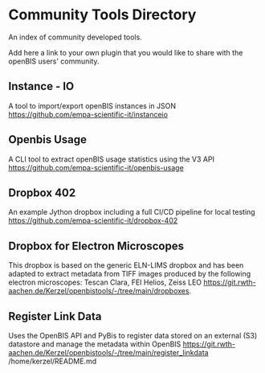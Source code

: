 # Community Tools Directory
An index of community developed tools.

Add here a link to your own plugin that you would like to share with the openBIS users' community.

## Instance - IO
A tool to import/export openBIS instances in JSON
https://github.com/empa-scientific-it/instanceio

## Openbis Usage
A CLI tool to extract openBIS usage statistics using the V3 API
https://github.com/empa-scientific-it/openbis-usage

## Dropbox 402
An example Jython dropbox including a full CI/CD pipeline
for local testing
https://github.com/empa-scientific-it/dropbox-402

## Dropbox for Electron Microscopes
This dropbox is based on the generic ELN-LIMS dropbox and has been adapted to extract metadata from TIFF images
produced by the following electron microscopes: Tescan Clara, FEI Helios, Zeiss LEO
https://git.rwth-aachen.de/Kerzel/openbistools/-/tree/main/dropboxes.

## Register Link Data
Uses the OpenBIS API and PyBis to register data stored on an external (S3) datastore and manage the metadata within OpenBIS
https://git.rwth-aachen.de/Kerzel/openbistools/-/tree/main/register_linkdata
/home/kerzel/README.md 

